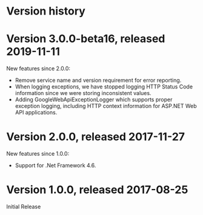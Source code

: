 # Version history

# Version 3.0.0-beta16, released 2019-11-11

New features since 2.0.0:

- Remove service name and version requirement for error reporting.
- When logging exceptions, we have stopped logging HTTP Status Code information since we were storing inconsistent values.
- Adding GoogleWebApiExceptionLogger which supports proper exception logging, including HTTP context information for ASP.NET Web API applications.

# Version 2.0.0, released 2017-11-27

New features since 1.0.0:

- Support for .Net Framework 4.6.

# Version 1.0.0, released 2017-08-25

Initial Release
